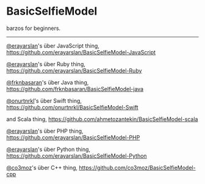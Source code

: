 BasicSelfieModel
================

barzos for beginners.

___
[@erayarslan](https://github.com/erayarslan)'s über JavaScript thing, https://github.com/erayarslan/BasicSelfieModel-JavaScript

[@erayarslan](https://github.com/erayarslan)'s über Ruby thing, https://github.com/erayarslan/BasicSelfieModel-Ruby

[@frknbasaran](https://github.com/frknbasaran)'s über Java thing, https://github.com/frknbasaran/BasicSelfieModel-java

[@onurtnrkl](https://github.com/onurtnrkl)'s über Swift thing, https://github.com/onurtnrkl/BasicSelfieModel-Swift

and Scala thing, https://github.com/ahmetozantekin/BasicSelfieModel-scala

[@erayarslan](https://github.com/erayarslan)'s über PHP thing, https://github.com/erayarslan/BasicSelfieModel-PHP

[@erayarslan](https://github.com/erayarslan)'s über Python thing, https://github.com/erayarslan/BasicSelfieModel-Python

[@co3moz](https://github.com/co3moz)'s über  C++ thing, https://github.com/co3moz/BasicSelfieModel-cpp

